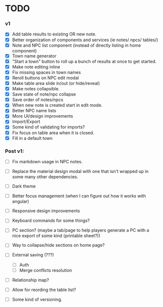 # TODO

### v1
- [x] Add table results to existing OR new note.
- [x] Better organization of components and services (ie notes/ npcs/ tables/)
- [x] Note and NPC list component (instead of directly listing in home component)
- [x] Town name generator
- [x] "Start a town" button to roll up a bunch of results at once to get started.
- [x] Make note editing inline
- [x] Fix missing spaces in town names
- [x] Reroll buttons on NPC edit modal
- [x] Make table area slide in/out (or hide/reveal)
- [x] Make notes collapsible.
- [x] Save state of note/npc collapse
- [x] Save order of notes/npcs
- [x] When new note is created start in edit mode.
- [x] Better NPC name lists
- [x] More UI/design improvements
- [x] Import/Export
- [x] Some kind of validating for imports?
- [x] Fix focus on table area when it is closed.
- [x] Fill in a default town

### Post v1:
- [ ] Fix markdown usage in NPC notes.
- [ ] Replace the material design modal with one that isn't wrapped up in some many other dependencies.
- [ ] Dark theme
- [ ] Better focus management (when I can figure out how it works with angular)
- [ ] Responsive design improvements
- [ ] Keyboard commands for some things?
- [ ] PC section? (maybe a tab/page to help players generate a PC with a nice export of some kind (printable sheet?))
- [ ] Way to collapse/hide sections on home page?
- [ ] External saving (???)
  - [ ] Auth
  - [ ] Merge conflicts resolution
- [ ] Relationship map?
- [ ] Allow for reording the table list?
- [ ] Some kind of versioning.

